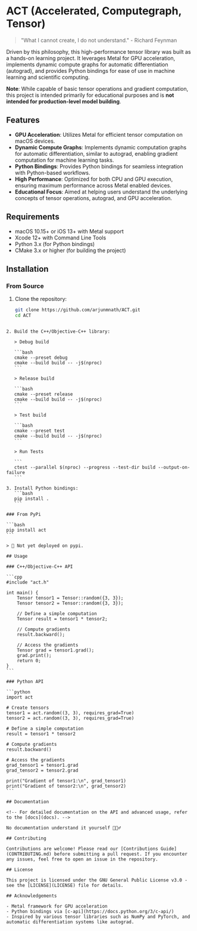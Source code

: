 # ACT (Accelerated, Computegraph, Tensor)

> "What I cannot create, I do not understand." - Richard Feynman

Driven by this philosophy, this high-performance tensor library was built as a hands-on learning project. It leverages Metal for GPU acceleration, implements dynamic compute graphs for automatic differentiation (autograd), and provides Python bindings for ease of use in machine learning and scientific computing.

**Note**: While capable of basic tensor operations and gradient computation, this project is intended primarily for educational purposes and is **not intended for production-level model building**.

## Features

- **GPU Acceleration**: Utilizes Metal for efficient tensor computation on macOS devices.
- **Dynamic Compute Graphs**: Implements dynamic computation graphs for automatic differentiation, similar to autograd, enabling gradient computation for machine learning tasks.
- **Python Bindings**: Provides Python bindings for seamless integration with Python-based workflows.
- **High Performance**: Optimized for both CPU and GPU execution, ensuring maximum performance across Metal enabled devices.
- **Educational Focus**: Aimed at helping users understand the underlying concepts of tensor operations, autograd, and GPU acceleration.

## Requirements

- macOS 10.15+ or iOS 13+ with Metal support
- Xcode 12+ with Command Line Tools
- Python 3.x (for Python bindings)
- CMake 3.x or higher (for building the project)
<!--

## Project Structure

````
.
├── src
│   └── beta
│   │   ├── cpu.cpp
│   │   ├── cpu.h
│   │   ├── device.cpp
│   │   ├── device.h
│   │   ├── mps_helper.mm
│   │   ├── mps_helper.h
│   │   └── tensor.mm
│   ├──  matrix.cpp
│   ├──  mps.h
│   ├──  mps.nm
│   ├── Shaders.metal
│   ├── tensor.mm
│   └── wrapper.cpp
├── tests
│   ├── CMakeLists.txt
│   ├── ...
│   └──
├── examples
│   └── mlp
│       ├── activations
│       │   ├── __init__.py
│       │   └── main.py
│       ├── costs
│       │   ├── __init__.py
│       │   └── main.py
│       ├── layers
│       │   ├── __init__.py
│       │   └── main.py
│       ├── optimizers
│       │   ├── __init__.py
│       │   └── main.py
│       ├── tensors
│       │   ├── __init__.py
│       │   └── tensor.py
│       ├── tests
│       │   ├── activation_methods.py
│       │   ├── cost_methods.py
│       │   └── layer.py
│       └── tf_impl
│           ├── data.json
│           ├── gpt-version.py
│           ├── mnist_model.h5
│           └── requirements.txt
├── .gitignore
├── build_ext.py
├── CMakeLists.txt
├── LICENSE
├── MANIFEST.in
├── pyproject.toml
├── README.md
├── setup.py
└── setup.cfg
``` -->
## Installation

### From Source

1. Clone the repository:
   ```bash
   git clone https://github.com/arjunmnath/ACT.git
   cd ACT
````

2. Build the C++/Objective-C++ library:

   > Debug build

   ```bash
   cmake --preset debug
   cmake --build build -- -j$(nproc)
   ```

   > Release build

   ```bash
   cmake --preset release
   cmake --build build -- -j$(nproc)
   ```

   > Test build

   ```bash
   cmake --preset test
   cmake --build build -- -j$(nproc)
   ```

   > Run Tests

   ```
   ctest --parallel $(nproc) --progress --test-dir build --output-on-failure
   ```

3. Install Python bindings:
   ```bash
   pip install .
   ```

### From PyPi

```bash
pip install act
```

> 🚧 Not yet deployed on pypi.

## Usage

### C++/Objective-C++ API

```cpp
#include "act.h"

int main() {
    Tensor tensor1 = Tensor::random({3, 3});
    Tensor tensor2 = Tensor::random({3, 3});

    // Define a simple computation
    Tensor result = tensor1 * tensor2;

    // Compute gradients
    result.backward();

    // Access the gradients
    Tensor grad = tensor1.grad();
    grad.print();
    return 0;
}
```

### Python API

```python
import act

# Create tensors
tensor1 = act.random((3, 3), requires_grad=True)
tensor2 = act.random((3, 3), requires_grad=True)

# Define a simple computation
result = tensor1 * tensor2

# Compute gradients
result.backward()

# Access the gradients
grad_tensor1 = tensor1.grad
grad_tensor2 = tensor2.grad

print("Gradient of tensor1:\n", grad_tensor1)
print("Gradient of tensor2:\n", grad_tensor2)
```

## Documentation

<!-- For detailed documentation on the API and advanced usage, refer to the [docs](docs). -->

No documentation understand it yourself 🤷🏻‍♂️

## Contributing

Contributions are welcome! Please read our [Contributions Guide](CONTRIBUTING.md) before submitting a pull request. If you encounter any issues, feel free to open an issue in the repository.

## License

This project is licensed under the GNU General Public License v3.0 - see the [LICENSE](LICENSE) file for details.

## Acknowledgements

- Metal framework for GPU acceleration
- Python bindings via [c-api](https://docs.python.org/3/c-api/)
- Inspired by various tensor libraries such as NumPy and PyTorch, and automatic differentiation systems like autograd.
